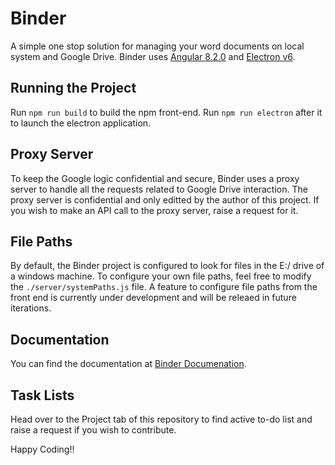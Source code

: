 # Binder

A simple one stop solution for managing your word documents on local system and Google Drive. Binder uses [Angular 8.2.0](https://angular.io) and [Electron v6](https://electronjs.org/).

## Running the Project

Run `npm run build` to build the npm front-end. Run `npm run electron` after it to launch the electron application.

## Proxy Server

To keep the Google logic confidential and secure, Binder uses a proxy server to handle all the requests related to Google Drive interaction. The proxy server is confidential and only editted by the author of this project. If you wish to make an API call to the proxy server, raise a request for it.

## File Paths

By default, the Binder project is configured to look for files in the E:/ drive of a windows machine. To configure your own file paths, feel free to modify the `./server/systemPaths.js` file. A feature to configure file paths from the front end is currently under development and will be releaed in future iterations.

## Documentation

You can find the documentation at [Binder Documenation](https://meghansh36.github.io/Binder/).

## Task Lists

Head over to the Project tab of this repository to find active to-do list and raise a request if you wish to contribute.

Happy Coding!!
 

